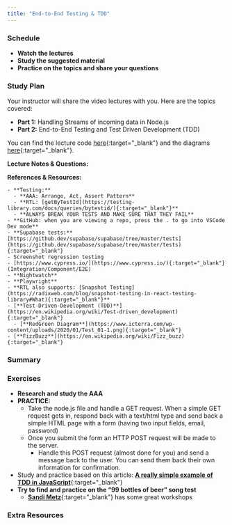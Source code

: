 ```yaml
---
title: "End-to-End Testing & TDD"
---
```


### Schedule

  - **Watch the lectures**
  - **Study the suggested material**
  - **Practice on the topics and share your questions**

### Study Plan

  Your instructor will share the video lectures with you. Here are the topics covered:

  - **Part 1:** Handling Streams of incoming data in Node.js
  - **Part 2:** End-to-End Testing and Test Driven Development (TDD)

  You can find the lecture code [here](https://github.com/in-tech-gration/WDX-180/tree/main/curriculum/week32/assets/day05/code){:target="_blank"} and the diagrams [here](https://github.com/in-tech-gration/WDX-180/tree/main/curriculum/week32/assets/day05){:target="_blank"}.

  **Lecture Notes & Questions:**

  **References & Resources:**

    - **Testing:**  
      - **AAA: Arrange, Act, Assert Pattern**  
      - **RTL: [getByTestId](https://testing-library.com/docs/queries/bytestid/){:target="_blank"}**  
      - **ALWAYS BREAK YOUR TESTS AND MAKE SURE THAT THEY FAIL**  
    - **GitHub: when you are viewing a repo, press the . to go into VSCode Dev mode**  
    - **Supabase tests:** [https://github.dev/supabase/supabase/tree/master/tests](https://github.dev/supabase/supabase/tree/master/tests){:target="_blank"}  
    - Screenshot regression testing  
    - [https://www.cypress.io/](https://www.cypress.io/){:target="_blank"} (Integration/Component/E2E)  
    - **Nightwatch**  
    - **Playwright**  
    - **RTL also supports: [Snapshot Testing](https://radixweb.com/blog/snapshot-testing-in-react-testing-library#What){:target="_blank"}**  
    - [**Test-Driven-Development (TDD)**](https://en.wikipedia.org/wiki/Test-driven_development){:target="_blank"}  
      - [**RedGreen Diagram**](https://www.icterra.com/wp-content/uploads/2020/01/Test_01-1.png){:target="_blank"}  
    - [**FizzBuzz**](https://en.wikipedia.org/wiki/Fizz_buzz){:target="_blank"}

### Summary

### Exercises

  - **Research and study the AAA**  
  - **PRACTICE:**  
    - Take the node.js file and handle a GET request. When a simple GET request gets in, respond back with a text/html type and send back a simple HTML page with a form (having two input fields, email, password)  
    - Once you submit the form an HTTP POST request will be made to the server.  
      - Handle this POST request (almost done for you) and send a message back to the user. You can send them back their own information for confirmation.  
  - Study and practice based on this article: [**A really simple example of TDD in JavaScript**](https://learnitmyway.com/tdd-example/){:target="_blank"}  
  - **Try to find and practice on the “99 bottles of beer” song test**  
    - [**Sandi Metz**](https://sandimetz.com/99bottles-sample-js){:target="_blank"} has some great workshops

### Extra Resources
